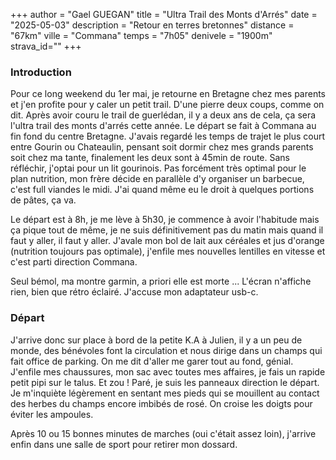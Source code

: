 +++
author = "Gael GUEGAN"
title = "Ultra Trail des Monts d'Arrés"
date = "2025-05-03"
description = "Retour en terres bretonnes"
distance = "67km"
ville = "Commana"
temps = "7h05"
denivele = "1900m"
strava_id=""
+++

### Introduction

Pour ce long weekend du 1er mai, je retourne en Bretagne chez mes parents et j'en profite pour y caler un petit trail. D'une pierre deux coups, comme on dit. Après avoir couru le trail de guerlédan, il y a deux ans de cela, ça sera l'ultra trail des monts d'arrés cette année.
Le départ se fait à Commana au fin fond du centre Bretagne.
J'avais regardé les temps de trajet le plus court entre Gourin ou Chateaulin, pensant soit dormir chez mes grands parents soit chez ma tante, finalement les deux sont à 45min de route. Sans réfléchir, j'optai pour un lit gourinois.
Pas forcément très optimal pour le plan nutrition, mon frère décide en parallèle d'y organiser un barbecue, c'est full viandes le midi. J'ai quand même eu le droit à quelques portions de pâtes, ça va.

Le départ est à 8h, je me lève à 5h30, je commence à avoir l'habitude mais ça pique tout de même, je ne suis définitivement pas du matin mais quand il faut y aller, il faut y aller. J'avale mon bol de lait aux céréales et jus d'orange (nutrition toujours pas optimale), j'enfile mes nouvelles lentilles en vitesse et c'est parti direction Commana. 

Seul bémol, ma montre garmin, a priori elle est morte ... L'écran n'affiche rien, bien que rétro éclairé. J'accuse mon adaptateur usb-c.

### Départ

J'arrive donc sur place à bord de la petite K.A à Julien, il y a un peu de monde, des bénévoles font la circulation et nous dirige dans un champs qui fait office de parking. On me dit d'aller me garer tout au fond, génial. J'enfile mes chaussures, mon sac avec toutes mes affaires, je fais un rapide petit pipi sur le talus. Et zou ! Paré, je suis les panneaux direction le départ. Je m'inquiète légèrement en sentant mes pieds qui se mouillent au contact des herbes du champs encore imbibés de rosé. On croise les doigts pour éviter les ampoules.

Après 10 ou 15 bonnes minutes de marches (oui c'était assez loin), j'arrive enfin dans une salle de sport pour retirer mon dossard.